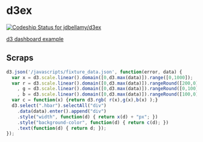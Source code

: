 d3ex
====

[ ![Codeship Status for jdbellamy/d3ex](https://codeship.com/projects/e20bcb50-70a2-0132-8828-465f6b223ee2/status?branch=master)](https://codeship.com/projects/54534)

[d3 dashboard example](https://d3ex.herokuapp.com)

Scraps
------

```javascript
d3.json('/javascripts/fixture_data.json', function(error, data) {
  var x = d3.scale.linear().domain([0,d3.max(data)]).range([0,1000]);
  var r = d3.scale.linear().domain([0,d3.max(data)]).rangeRound([200,0])
    , g = d3.scale.linear().domain([0,d3.max(data)]).rangeRound([0,100])
    , b = d3.scale.linear().domain([0,d3.max(data)]).rangeRound([100,0]);
  var c = function(x) {return d3.rgb( r(x),g(x),b(x) );}
  d3.select(".hbar").selectAll("div")
    .data(data).enter().append("div")
    .style("width", function(d) { return x(d) + "px"; })
    .style("background-color", function(d) { return c(d); })
    .text(function(d) { return d; });
});
```
